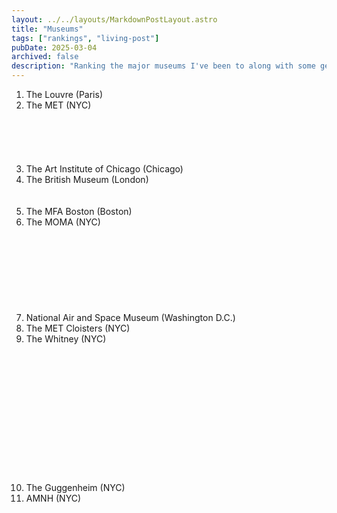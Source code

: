 ```yaml
---
layout: ../../layouts/MarkdownPostLayout.astro
title: "Museums"
tags: ["rankings", "living-post"]
pubDate: 2025-03-04
archived: false
description: "Ranking the major museums I've been to along with some general thoughts on museums."
---
```

1. The Louvre (Paris)
2. The MET (NYC)
<br><br><br><br><br><br>
1. The Art Institute of Chicago (Chicago)
2. The British Museum (London)
<br><br><br>
1. The MFA Boston (Boston)
2. The MOMA (NYC)
<br><br><br><br><br><br><br><br><br>
1. National Air and Space Museum (Washington D.C.)
2. The MET Cloisters (NYC)
3. The Whitney (NYC)
<br><br><br><br><br><br><br><br><br><br><br><br><br><br>
1.  The Guggenheim (NYC)
2.  AMNH (NYC)